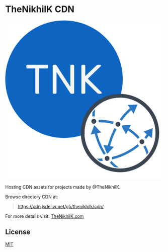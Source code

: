 # TheNikhilK CDN

![Logo](logo.png "Logo")

Hosting  CDN assets for projects made by @TheNikhilK.

Browse directory CDN at:
> https://cdn.jsdelivr.net/gh/thenikhilk/cdn/

For more details visit: [TheNikhilK.com](www.thenikhilk.com)

## License

[MIT](LICENSE)
